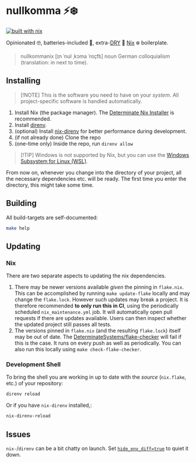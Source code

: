 # nullkomma ⚡️❄️

[![built with nix](https://builtwithnix.org/badge.svg)](https://builtwithnix.org)

Opinionated 🤓,
batteries-included 🔋,
extra-[DRY](https://en.wikipedia.org/wiki/Don%27t_repeat_yourself) 🤌
[Nix](https://nixos.org) ❄️ boilerplate.

> nullkommanix \[ɪn ˈnʊl ˌkɔma ˈnɪçt͡s\] noun German colloquialism (translation: in next to time).

## Installing

> \[!NOTE\]
> This is the software you need to have on your _system_.
> All project-specific software is handled automatically.

1. Install Nix (the package manager).
   The [Determinate Nix Installer](https://github.com/DeterminateSystems/nix-installer) is recommended.
1. Install [direnv](https://direnv.net).
1. (optional) Install
   [nix-direnv](https://github.com/nix-community/nix-direnv)
   for better performance during development.
1. (if not already done) Clone the repo
1. (one-time only) Inside the repo, run `direnv allow`

> \[!TIP\]
> Windows is not supported by Nix,
> but you can use the
> [Windows Subsystem for Linux (WSL)](https://learn.microsoft.com/en-us/windows/wsl/install).

From now on, whenever you change into the directory of your project,
all the necessary dependencies etc. will be ready.
The first time you enter the directory, this might take some time.

## Building

All build-targets are self-documented:

```sh
make help
```

## Updating

### Nix

There are two separate aspects to updating the nix dependencies.

1. There may be newer versions available _given_ the pinning in `flake.nix`.
   This can be accomplished by running `make update-flake` locally and may change the `flake.lock`.
   However such updates may break a project.
   It is therefore recommended **to only run this in CI**,
   using the periodically scheduled `nix_maintenance.yml` job.
   It will automatically open pull requests if there are updates available.
   Users can then inspect whether the updated project still passes all tests.
1. The versions pinned in `flake.nix` (and the resulting `flake.lock`) itself may be out of date.
   The [DeterminateSystems/flake-checker](https://github.com/DeterminateSystems/flake-checker) will fail if this is the case.
   It runs on every push as well as periodically.
   You can also run this locally using `make check-flake-checker`.

### Development Shell

To bring the shell you are working in up to date with the _source_
(`nix.flake`, etc.)
of your repository:

```sh
direnv reload
```

Or if you have `nix-direnv` installed,:

```sh
nix-direnv-reload
```

## Issues

`nix-`/`direnv` can be a bit chatty on launch.
Set [`hide_env_diff=true`](https://direnv.net/man/direnv.toml.1.html) to quiet it down.
